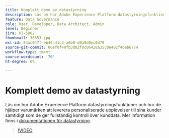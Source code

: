 ```yaml
---
title: Komplett demo av datastyrning
description: Läs om hur Adobe Experience Platform datastyrningsfunktioner och hur de hjälper varumärken att leverera personaliserade upplevelser till sina kunder samtidigt som de ger fullständig kontroll över kunddata.
feature: Data Governance
role: User, Developer, Data Architect, Admin
level: Beginner
jira: KT-5802
thumbnail: 36653.jpg
exl-id: 84ac047f-eb46-41c3-a6b0-d0a9d0ec0d79
source-git-commit: 00ef0f40fb3d82f0c06428a35c0e402f46ab6774
workflow-type: tm+mt
source-wordcount: '70'
ht-degree: 0%

---
```


# Komplett demo av datastyrning

Läs om hur Adobe Experience Platform datastyrningsfunktioner och hur de hjälper varumärken att leverera personaliserade upplevelser till sina kunder samtidigt som de ger fullständig kontroll över kunddata. Mer information finns i [dokumentationen för datastyrning](https://experienceleague.adobe.com/docs/experience-platform/data-governance/home.html).

>[!VIDEO](https://video.tv.adobe.com/v/36653?learn=on)
